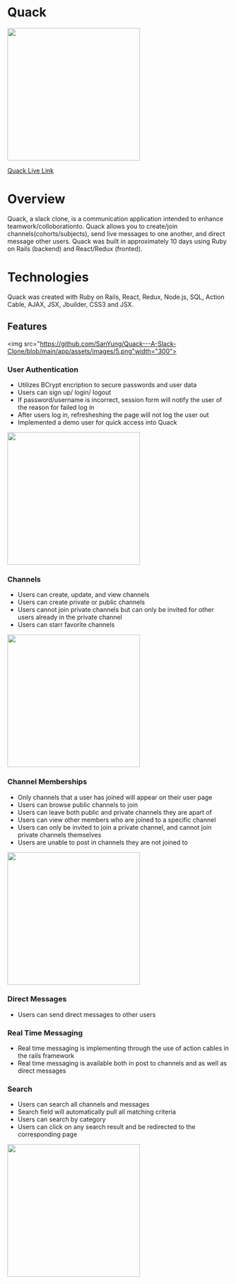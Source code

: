 # Quack

<img src="https://github.com/SanYung/Quack---A-Slack-Clone/blob/main/app/assets/images/ducklogo.png" width="300">

[Quack Live Link](https://san-quack.herokuapp.com/#/)

# Overview
Quack, a slack clone, is a communication application intended to enhance teamwork/colloborationto.  Quack allows you to create/join channels(cohorts/subjects), send live messages to one another, and direct message other users. Quack was built in approximately 10 days using Ruby on Rails (backend) and React/Redux (fronted).

# Technologies 
Quack was created with Ruby on Rails, React, Redux, Node.js, SQL, Action Cable, AJAX, JSX, Jbuilder, CSS3 and JSX.

## Features
<img src="https://github.com/SanYung/Quack---A-Slack-Clone/blob/main/app/assets/images/5.png"width="300">
### User Authentication
- Utilizes BCrypt encription to secure passwords and user data
- Users can sign up/ login/ logout
- If password/username is incorrect, session form will notify the user of the reason for failed log in 
- After users log in, refresheshing the page will not log the user out
- Implemented a demo user for quick access into Quack
<img src="https://github.com/SanYung/Quack---A-Slack-Clone/blob/main/app/assets/images/4.png" width="300">

### Channels
- Users can create, update, and view channels 
- Users can create private or public channels
- Users cannot join private channels but can only be invited for other users already in the private channel
- Users can starr favorite channels
<img src="https://github.com/SanYung/Quack---A-Slack-Clone/blob/main/app/assets/images/3.png" width="300">


### Channel Memberships
- Only channels that a user has joined will appear on their user page
- Users can browse public channels to join
- Users can leave both public and private channels they are apart of
- Users can view other members who are joined to a specific channel
- Users can only be invited to join a private channel, and cannot join private channels themselves
- Users are unable to post in channels they are not joined to
<img src="https://github.com/SanYung/Quack---A-Slack-Clone/blob/main/app/assets/images/2.png" width="300">


### Direct Messages
- Users can send direct messages to other users

### Real Time Messaging
- Real time messaging is implementing through the use of action cables in the rails framework
- Real time messaging is available both in post to channels and as well as direct messages

### Search
- Users can search all channels and messages
- Search field will automatically pull all matching criteria
- Users can search by category 
- Users can click on any search result and be redirected to the corresponding page 
<img src="https://github.com/SanYung/Quack---A-Slack-Clone/blob/main/app/assets/images/1.png" width="300">

